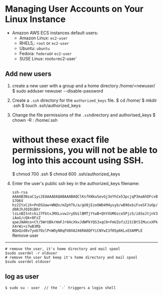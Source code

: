 
Managing User Accounts on Your Linux Instance
=============================================

  - Amazon AWS ECS instances default users: 
    + Amazon Linux: `ec2-user`
    + RHEL5,: `root` or `ec2-user`
    + Ubuntu: `ubuntu`
    + Fedora: `fedora`or `ec2-user`
    + SUSE Linux:  root` or `ec2-user`

Add new users
-------------
1.  create a new user <newuser> with a group <newuser> and a home directory /home/<newuser/ 
    $ sudo adduser newuser --disable-password

2.  Create a `.ssh` directory for the `authorized_keys` file.
    $ cd /home/<newuser>
    $ mkdir .ssh
    $ touch .ssh/authorized_keys

3.  Change the file permissions of the `.ssh`directory and authorised_keys
    $ chown -R <newuser>:<newuser> /home/.ssh
    # without these exact file permissions, you will not be able to log into this account using SSH.
    $ chmod 700 .ssh
    $ chmod 600 .ssh/authorized_keys

4.  Enter the user's public ssh key in the authorized_keys filename:

      `
      ssh-rsa AAAAB3NzaC1yc2EAAAADAQABAAABAQClKsfkNkuSevGj3eYhCe53pcjqP3maAhDFcvBS7O6V
      hz2ItxCih+PnDSUaw+WNQn/mZphTk/a/gU8jEzoOWbkM4yxyb/wB96xbiFveSFJuOp/d6RJhJOI0iBXr
      lsLnBItntckiJ7FbtxJMXLvvwJryDUilBMTjYtwB+QhYXUMOzce5Pjz5/i8SeJtjnV3iAoG/cQk+0FzZ
      qaeJAAHco+CY/5WrUBkrHmFJr6HcXkvJdWPkYQS3xqC0+FmUZofz221CBt5IMucxXPkX4rWi+z7wB3Rb
      BQoQzd8v7yeb7OzlPnWOyN0qFU0XA246RA8QFYiCNYwI3f05p6KLxEXAMPLE
      `
Remove user
----------

    # remove the user, it's home directory and mail spool
    $sudo userdel -r olduser
    # remove the user but keep it's home directory and mail spool
    $sudo userdel olduser

log as user
----------
    $ sudo su - user  // the `-` triggers a login shell
